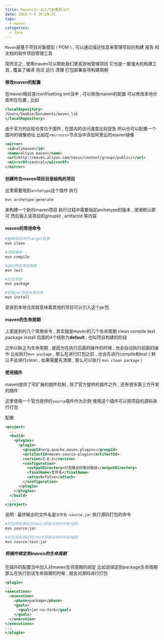 ```yaml
---
title: Maven(3)-从入门到重新入门
date: 2018-5-9 20:29:31
tags: 
  - maven
categories: 
  - Java
---
```


`Maven`是基于项目对象模型 ( POM ) , 可以通过描述信息来管理项目的构建 报告 和文档的软件项目管理工具

简而言之 , 使用maven可以帮助我们更高效地管理项目
它也是一套强大的构建工具 , 覆盖了编译 测试 运行 清理 打包部署各项构建周期 
<!-- more -->
#### 修改maven的配置
在maven根目录/conf/setting.xml当中 , 可以修改maven的配置
可以修改本地仓库所在位置 , 比如
```xml
<localRepository>
/Users/Sookie/Documents/maven_lib
</localRepository>
```
由于官方的远程仓库位于国外 , 在国内的访问速度比较捉急
所以也可以配置一个国内的镜像地址
比如在`<mirrors>`节点当中添加阿里云的maven镜像
```xml
<mirror>
 <id>alimaven</id>
 <name>aliyun maven</name>
 <url>http://maven.aliyun.com/nexus/content/groups/public/</url>
 <mirrorOf>central</mirrorOf>
</mirror>
```

#### 创建符合maven项目目录结构的项目
这里需要用到`archetype`这个插件
执行
```bash
mvn archetype:generate
```
来构建一个新的maven项目
执行过程中需要指定archetype的版本 , 使用默认即可
然后输入该项目的groupId , artifactId 等内容

#### maven的常用命令
```bash
#删除项目中的target目录
mvn clean

#项目编译
mvn compile

#运行所有测试用例
mvn test

#打包项目
mvn package

#安装jar包到本地仓库
mvn install
```
安装到本地仓库就意味着其他的项目可以引入这个jar包

#### maven的生命周期
上面提到的几个常用命令 , 其实就是maven的几个生命周期
clean compile test package install
后面的4个统称为**default** , 也叫项目构建的阶段

之所以称之为生命周期 , 是因为在执行后面的操作的时候 , 也会自动执行前面的操作
比如执行`mvn package` , 那么在进行打包之前 , 也会先进行compile和test ( 默认不会进行clean , 如果需要先清理 , 那么可以执行 `mvn clean package` ) 

#### 使用插件
maven提供了可扩展的插件机制 , 除了官方提供的插件之外 , 还有很多第三方开发的插件

这里使用一个官方提供的`source`插件作为示例
使用这个插件可以把项目的源码进行打包

配置
```xml
<project>
  ...
  <build>
    <plugins>
      <plugin>
        <groupId>org.apache.maven.plugins</groupId>
        <artifactId>maven-source-plugin</artifactId>
        <version>3.0.1</version>
        <configuration>
          <outputDirectory>打包输出的绝对路径</outputDirectory>
          <finalName>文件名</finalName>
          <attach>false</attach>
        </configuration>
      </plugin>
    </plugins>
  </build>
  ...
</project>
```
说明 : 最终输出的文件名是`文件名-source.jar`
执行源码打包的命令

```bash
#打包项目源码包(main目录当中的所有内容)
mvn source:jar

#打包测试源码包(test目录当中的所有内容)
mvn source:test-jar
```

##### 将插件绑定到maven的生命周期
在插件的配置当中加入对maven生命周期的绑定
比如说绑定到package生命周期
那么在执行到该生命周期的时候 , 就会对源码进行打包
```xml
<plugin>
...
<executions>
  <execution>
    <phase>package</phase>
    <goals>
      <goal>jar-no-fork</goal>
    </goals>
  </execution>
</executions>
...
</plugin>
```
